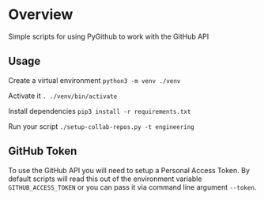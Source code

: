 # Overview

Simple scripts for using PyGithub to work with the GitHub API

## Usage

Create a virtual environment
`python3 -m venv ./venv`

Activate it
`. ./venv/bin/activate`

Install dependencies
`pip3 install -r requirements.txt`

Run your script
`./setup-collab-repos.py -t engineering`

## GitHub Token

To use the GitHub API you will need to setup a Personal Access Token. By default scripts will read this out of the environment variable `GITHUB_ACCESS_TOKEN` or you can pass it via command line argument `--token`.


